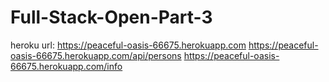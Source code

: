 # Full-Stack-Open-Part-3

heroku url: 
https://peaceful-oasis-66675.herokuapp.com
https://peaceful-oasis-66675.herokuapp.com/api/persons
https://peaceful-oasis-66675.herokuapp.com/info